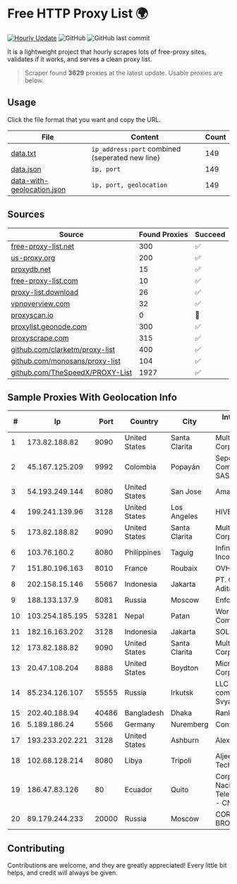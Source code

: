 
# Free HTTP Proxy List 🌍

[![Hourly Update](https://github.com/mertguvencli/http-proxy-list/actions/workflows/main.yml/badge.svg?branch=main)](https://github.com/mertguvencli/http-proxy-list/actions/workflows/main.yml)
![GitHub](https://img.shields.io/github/license/mertguvencli/http-proxy-list)
![GitHub last commit](https://img.shields.io/github/last-commit/mertguvencli/http-proxy-list)

It is a lightweight project that hourly scrapes lots of free-proxy sites, validates if it works, and serves a clean proxy list.


> Scraper found **3629** proxies at the latest update. Usable proxies are below.

## Usage

Click the file format that you want and copy the URL.


|File|Content|Count|
|----|-------|-----|
|[data.txt](https://raw.githubusercontent.com/mertguvencli/http-proxy-list/main/proxy-list/data.txt)|`ip_address:port` combined (seperated new line)|149|
|[data.json](https://raw.githubusercontent.com/mertguvencli/http-proxy-list/main/proxy-list/data.json)|`ip, port`|149|
|[data-with-geolocation.json](https://raw.githubusercontent.com/mertguvencli/http-proxy-list/main/proxy-list/data-with-geolocation.json)|`ip, port, geolocation`|149|

## Sources

|Source|Found Proxies|Succeed|
|------|-------------|-------|
|[free-proxy-list.net](https://free-proxy-list.net)|300|✅|
|[us-proxy.org](https://www.us-proxy.org)|200|✅|
|[proxydb.net](http://proxydb.net)|15|✅|
|[free-proxy-list.com](https://free-proxy-list.com/?page=&port=&type%5B%5D=http&type%5B%5D=https&up_time=0&search=Search)|10|✅|
|[proxy-list.download](https://www.proxy-list.download/HTTP)|26|✅|
|[vpnoverview.com](https://vpnoverview.com/privacy/anonymous-browsing/free-proxy-servers)|32|✅|
|[proxyscan.io](https://www.proxyscan.io)|0|🚫|
|[proxylist.geonode.com](https://proxylist.geonode.com/api/proxy-list?limit=300&page=1&sort_by=lastChecked&sort_type=desc&protocols=http,https)|300|✅|
|[proxyscrape.com](https://api.proxyscrape.com/v2/?request=displayproxies&protocol=http&timeout=10000&country=all&ssl=all&anonymity=all)|315|✅|
|[github.com/clarketm/proxy-list](https://raw.githubusercontent.com/clarketm/proxy-list/master/proxy-list-raw.txt)|400|✅|
|[github.com/monosans/proxy-list](https://raw.githubusercontent.com/monosans/proxy-list/main/proxies/http.txt)|104|✅|
|[github.com/TheSpeedX/PROXY-List](https://raw.githubusercontent.com/TheSpeedX/PROXY-List/master/http.txt)|1927|✅|


## Sample Proxies With Geolocation Info

|#|Ip|Port|Country|City|Internet Service Provider|
|-|--|----|-------|----|-------------------------|
|1|173.82.188.82|9090|United States|Santa Clarita|Multacom Corporation|
|2|45.167.125.209|9992|Colombia|Popayán|Sepcom Comunicaciones SAS|
|3|54.193.249.144|8080|United States|San Jose|Amazon.com, Inc.|
|4|199.241.139.96|3128|United States|Los Angeles|HIVELOCITY, Inc.|
|5|173.82.188.82|9090|United States|Santa Clarita|Multacom Corporation|
|6|103.76.160.2|8080|Philippines|Taguig|Infinivan Incorporated|
|7|151.80.196.163|8010|France|Roubaix|OVH SAS|
|8|202.158.15.146|55667|Indonesia|Jakarta|PT. Cyberindo Aditama|
|9|188.133.137.9|8081|Russia|Moscow|Enforta-SPB|
|10|103.254.185.195|53281|Nepal|Patan|WorldLink Communications|
|11|182.16.163.202|3128|Indonesia|Jakarta|SOLUSINET|
|12|173.82.188.82|9090|United States|Santa Clarita|Multacom Corporation|
|13|20.47.108.204|8888|United States|Boydton|Microsoft Corporation|
|14|85.234.126.107|55555|Russia|Irkutsk|LLC "Regional company Svyaztranzit"|
|15|202.40.188.94|40486|Bangladesh|Dhaka|Ranks ITT|
|16|5.189.186.24|5566|Germany|Nuremberg|Contabo GmbH|
|17|193.233.202.221|3128|United States|Ashburn|Alexhost SRL|
|18|102.68.128.214|8080|Libya|Tripoli|Aljeel Aljadeed For Technology|
|19|186.47.83.126|80|Ecuador|Quito|Corporacion Nacional De Telecomunicaciones - CNT EP|
|20|89.179.244.233|20000|Russia|Moscow|CORBINA-BROADBAND|



## Contributing

Contributions are welcome, and they are greatly appreciated! Every
little bit helps, and credit will always be given.

